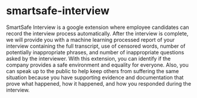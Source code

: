 # smartsafe-interview

SmartSafe Interview is a google extension where employee candidates can record the interview process automatically. After the interview is complete, we will provide you with a machine learning processed report of your interview containing the full transcript, use of censored words, number of potentially inappropriate phrases, and number of inappropriate questions asked by the interviewer.
With this extension, you can identify if the company provides a safe environment and equality for everyone. Also, you can speak up to the public to help keep others from suffering the same situation because you have supporting evidence and documentation that prove what happened, how it happened, and how you responded during the interview.